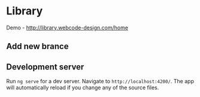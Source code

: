# Library

Demo - http://library.webcode-design.com/home

## Add new brance

## Development server

Run `ng serve` for a dev server. Navigate to `http://localhost:4200/`. The app will automatically reload if you change any of the source files.

